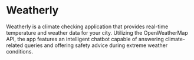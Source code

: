 # Weatherly
Weatherly is a climate checking application that provides real-time temperature and weather data for your city. Utilizing the OpenWeatherMap API, the app features an intelligent chatbot capable of answering climate-related queries and offering safety advice during extreme weather conditions.
